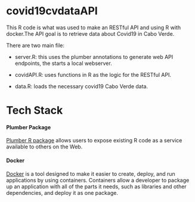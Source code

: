 # covid19cvdataAPI


This R code is what was used to make an RESTful API and using R with docker.The API goal is to retrieve data about Covid19 in Cabo Verde.

There are two main file:

* server.R: this uses the plumber annotations to generate web API endpoints, the starts a local webserver.
- covidAPI.R: uses functions in R as the logic for the RESTful API.
+ data.R: loads the necessary covid19 Cabo Verde data.

# Tech Stack

#### Plumber Package
[Plumber R package](https://rplumber.io) allows users to expose existing R code as a service available to others on the Web.

#### Docker
[Docker](https://docker.com) is a tool designed to make it easier to create, deploy, and run applications by using containers. Containers allow a developer to package up an application with all of the parts it needs, such as libraries and other dependencies, and deploy it as one package.

